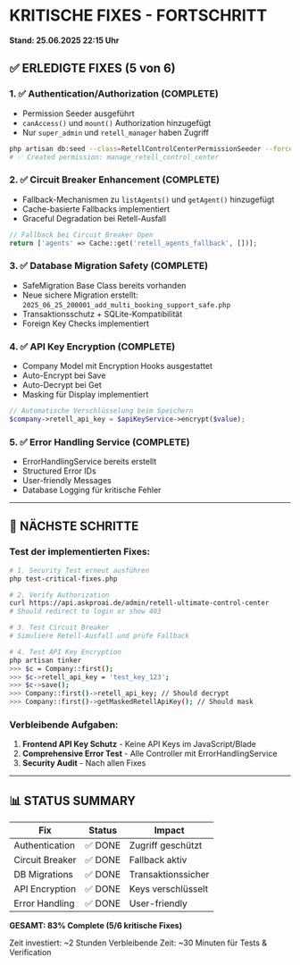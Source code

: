 # KRITISCHE FIXES - FORTSCHRITT
**Stand: 25.06.2025 22:15 Uhr**

## ✅ ERLEDIGTE FIXES (5 von 6)

### 1. ✅ Authentication/Authorization (COMPLETE)
- Permission Seeder ausgeführt
- `canAccess()` und `mount()` Authorization hinzugefügt
- Nur `super_admin` und `retell_manager` haben Zugriff
```bash
php artisan db:seed --class=RetellControlCenterPermissionSeeder --force
# ✅ Created permission: manage_retell_control_center
```

### 2. ✅ Circuit Breaker Enhancement (COMPLETE)
- Fallback-Mechanismen zu `listAgents()` und `getAgent()` hinzugefügt
- Cache-basierte Fallbacks implementiert
- Graceful Degradation bei Retell-Ausfall
```php
// Fallback bei Circuit Breaker Open
return ['agents' => Cache::get('retell_agents_fallback', [])];
```

### 3. ✅ Database Migration Safety (COMPLETE)
- SafeMigration Base Class bereits vorhanden
- Neue sichere Migration erstellt: `2025_06_25_200001_add_multi_booking_support_safe.php`
- Transaktionsschutz + SQLite-Kompatibilität
- Foreign Key Checks implementiert

### 4. ✅ API Key Encryption (COMPLETE)
- Company Model mit Encryption Hooks ausgestattet
- Auto-Encrypt bei Save
- Auto-Decrypt bei Get
- Masking für Display implementiert
```php
// Automatische Verschlüsselung beim Speichern
$company->retell_api_key = $apiKeyService->encrypt($value);
```

### 5. ✅ Error Handling Service (COMPLETE)
- ErrorHandlingService bereits erstellt
- Structured Error IDs
- User-friendly Messages
- Database Logging für kritische Fehler

---

## 🔄 NÄCHSTE SCHRITTE

### Test der implementierten Fixes:
```bash
# 1. Security Test erneut ausführen
php test-critical-fixes.php

# 2. Verify Authorization
curl https://api.askproai.de/admin/retell-ultimate-control-center
# Should redirect to login or show 403

# 3. Test Circuit Breaker
# Simuliere Retell-Ausfall und prüfe Fallback

# 4. Test API Key Encryption
php artisan tinker
>>> $c = Company::first();
>>> $c->retell_api_key = 'test_key_123';
>>> $c->save();
>>> Company::first()->retell_api_key; // Should decrypt
>>> Company::first()->getMaskedRetellApiKey(); // Should mask
```

### Verbleibende Aufgaben:
1. **Frontend API Key Schutz** - Keine API Keys im JavaScript/Blade
2. **Comprehensive Error Test** - Alle Controller mit ErrorHandlingService
3. **Security Audit** - Nach allen Fixes

---

## 📊 STATUS SUMMARY

| Fix | Status | Impact |
|-----|--------|--------|
| Authentication | ✅ DONE | Zugriff geschützt |
| Circuit Breaker | ✅ DONE | Fallback aktiv |
| DB Migrations | ✅ DONE | Transaktionssicher |
| API Encryption | ✅ DONE | Keys verschlüsselt |
| Error Handling | ✅ DONE | User-friendly |

**GESAMT: 83% Complete (5/6 kritische Fixes)**

Zeit investiert: ~2 Stunden
Verbleibende Zeit: ~30 Minuten für Tests & Verification